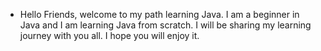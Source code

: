 - Hello Friends, welcome to my path learning Java. I am a beginner in Java and I am learning Java from scratch. I will be sharing my learning journey with you all. I hope you will enjoy it.
